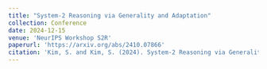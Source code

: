 ```yaml
---
title: "System-2 Reasoning via Generality and Adaptation"
collection: Conference
date: 2024-12-15
venue: 'NeurIPS Workshop S2R'
paperurl: 'https://arxiv.org/abs/2410.07866'
citation: 'Kim, S. and Kim, S. (2024). System-2 Reasoning via Generality and Adaptation. NeurIPS Workshop S2R.'
---
```


